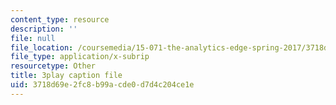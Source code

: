```yaml
---
content_type: resource
description: ''
file: null
file_location: /coursemedia/15-071-the-analytics-edge-spring-2017/3718d69e2fc8b99acde0d7d4c204ce1e_D2FQ-JnltPw.srt
file_type: application/x-subrip
resourcetype: Other
title: 3play caption file
uid: 3718d69e-2fc8-b99a-cde0-d7d4c204ce1e
---
```

